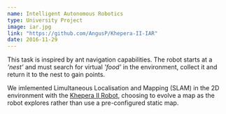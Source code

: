 ```yaml
---
name: Intelligent Autonomous Robotics
type: University Project
image: iar.jpg
link: "https://github.com/AngusP/Khepera-II-IAR"
date: 2016-11-29
---
```


This task is inspired by ant navigation capabilities. The robot starts at a *'nest'* and must
search for virtual *'food'* in the environment, collect it and return it to the nest to gain points.

We imlemented Limultaneous Localisation and Mapping (SLAM) in the 2D environment
with the [Khepera II Robot](https://www.k-team.com/mobile-robotics-products/old-products/khepera-ii),
choosing to evolve a map as the robot explores rather than use a pre-configured static map.

